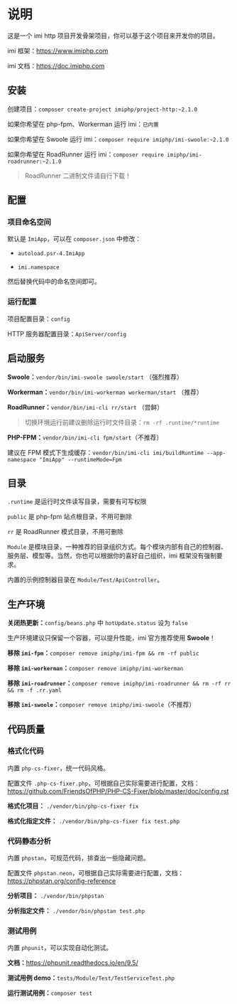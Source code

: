 # 说明

这是一个 imi http 项目开发骨架项目，你可以基于这个项目来开发你的项目。

imi 框架：<https://www.imiphp.com>

imi 文档：<https://doc.imiphp.com>

## 安装

创建项目：`composer create-project imiphp/project-http:~2.1.0`

如果你希望在 php-fpm、Workerman 运行 imi：`已内置`

如果你希望在 Swoole 运行 imi：`composer require imiphp/imi-swoole:~2.1.0`

如果你希望在 RoadRunner 运行 imi：`composer require imiphp/imi-roadrunner:~2.1.0`

> RoadRunner 二进制文件请自行下载！

## 配置

### 项目命名空间

默认是 `ImiApp`，可以在 `composer.json` 中修改：

* `autoload.psr-4.ImiApp`

* `imi.namespace`

然后替换代码中的命名空间即可。

### 运行配置

项目配置目录：`config`

HTTP 服务器配置目录：`ApiServer/config`

## 启动服务

**Swoole：**`vendor/bin/imi-swoole swoole/start` （强烈推荐）

**Workerman：**`vendor/bin/imi-workerman workerman/start` （推荐）

**RoadRunner：**`vendor/bin/imi-cli rr/start` （尝鲜）

> 切换环境运行前建议删除运行时文件目录：`rm -rf .runtime/*runtime`

**PHP-FPM：**`vendor/bin/imi-cli fpm/start`（不推荐）

建议在 FPM 模式下生成缓存：`vendor/bin/imi-cli imi/buildRuntime --app-namespace "ImiApp" --runtimeMode=Fpm`

## 目录

`.runtime` 是运行时文件读写目录，需要有可写权限

`public` 是 php-fpm 站点根目录，不用可删除

`rr` 是 RoadRunner 模式目录，不用可删除

`Module` 是模块目录，一种推荐的目录组织方式。每个模块内部有自己的控制器、服务层、模型等。当然，你也可以根据你的喜好自己组织，imi 框架没有强制要求。

内置的示例控制器目录在 `Module/Test/ApiController`。

## 生产环境

**关闭热更新：**`config/beans.php` 中 `hotUpdate.status` 设为 `false`

生产环境建议只保留一个容器，可以提升性能，imi 官方推荐使用 **Swoole**！

**移除 `imi-fpm`：**`composer remove imiphp/imi-fpm && rm -rf public`

**移除 `imi-workerman`：**`composer remove imiphp/imi-workerman`

**移除 `imi-roadrunner`：**`composer remove imiphp/imi-roadrunner && rm -rf rr && rm -f .rr.yaml`

**移除 `imi-swoole`：**`composer remove imiphp/imi-swoole`（不推荐）

## 代码质量

### 格式化代码

内置 `php-cs-fixer`，统一代码风格。

配置文件 `.php-cs-fixer.php`，可根据自己实际需要进行配置，文档：<https://github.com/FriendsOfPHP/PHP-CS-Fixer/blob/master/doc/config.rst>

**格式化项目：** `./vendor/bin/php-cs-fixer fix`

**格式化指定文件：** `./vendor/bin/php-cs-fixer fix test.php`

### 代码静态分析

内置 `phpstan`，可规范代码，排查出一些隐藏问题。

配置文件 `phpstan.neon`，可根据自己实际需要进行配置，文档：<https://phpstan.org/config-reference>

**分析项目：** `./vendor/bin/phpstan`

**分析指定文件：** `./vendor/bin/phpstan test.php`

### 测试用例

内置 `phpunit`，可以实现自动化测试。

**文档：**<https://phpunit.readthedocs.io/en/9.5/>

**测试用例 demo：**`tests/Module/Test/TestServiceTest.php`

**运行测试用例：**`composer test`
